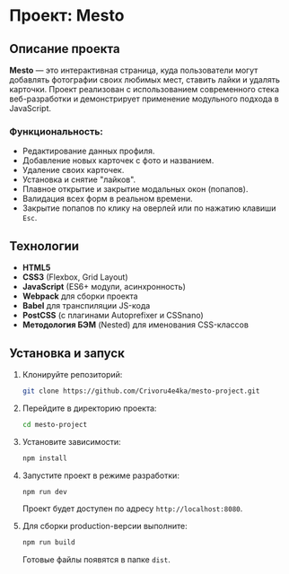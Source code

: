 # Проект: Mesto

## Описание проекта

**Mesto** — это интерактивная страница, куда пользователи могут добавлять фотографии своих любимых мест, ставить лайки и удалять карточки. Проект реализован с использованием современного стека веб-разработки и демонстрирует применение модульного подхода в JavaScript.

### Функциональность:
- Редактирование данных профиля.
- Добавление новых карточек с фото и названием.
- Удаление своих карточек.
- Установка и снятие "лайков".
- Плавное открытие и закрытие модальных окон (попапов).
- Валидация всех форм в реальном времени.
- Закрытие попапов по клику на оверлей или по нажатию клавиши `Esc`.

## Технологии

- **HTML5**
- **CSS3** (Flexbox, Grid Layout)
- **JavaScript** (ES6+ модули, асинхронность)
- **Webpack** для сборки проекта
- **Babel** для транспиляции JS-кода
- **PostCSS** (с плагинами Autoprefixer и CSSnano)
- **Методология БЭМ** (Nested) для именования CSS-классов

## Установка и запуск

1. Клонируйте репозиторий:
   ```bash
   git clone https://github.com/Crivoru4e4ka/mesto-project.git
   ```
2. Перейдите в директорию проекта:
   ```bash
   cd mesto-project
   ```
3. Установите зависимости:
   ```bash
   npm install
   ```
4. Запустите проект в режиме разработки:
   ```bash
   npm run dev
   ```
   Проект будет доступен по адресу `http://localhost:8080`.

5. Для сборки production-версии выполните:
   ```bash
   npm run build
   ```
   Готовые файлы появятся в папке `dist`. 
